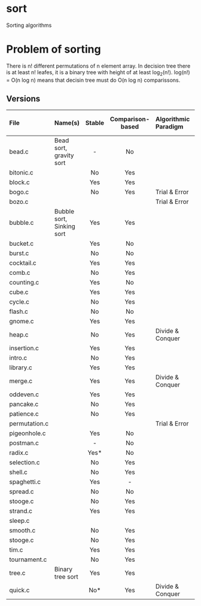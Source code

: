 # sort
Sorting algorithms

# Problem of sorting
There is n! different permutations of n element array.
In decision tree there is at least n! leafes, it is a binary tree with height of at least log<sub>2</sub>(n!).
log(n!) = O(n log n) means that decisin tree must do O(n log n) comparissons.

## Versions

| File          | Name(s)                          |   Stable    | Comparison-based | Algorithmic Paradigm | Best Time Complexity | Average Time Complexity | Worst Time Complexity 
|:--------------|:---------------------------------|:-----------:|:----------------:|:---------------------|:---------------------|:------------------------|:----------------------|
| bead.c        | Bead sort, gravity sort          | -           | No               |                      |
| bitonic.c     |                                  | No          | Yes              |                      |
| block.c       |                                  | Yes         | Yes              |                      |
| bogo.c        |                                  | No          | Yes              | Trial & Error        |
| bozo.c        |                                  |             |                  | Trial & Error        |
| bubble.c      | Bubble sort, Sinking sort        | Yes         | Yes              |                      |
| bucket.c      |                                  | Yes         | No               |                      |
| burst.c       |                                  | No          | No               |                      |
| cocktail.c    |                                  | Yes         | Yes              |                      |
| comb.c        |                                  | No          | Yes              |                      |
| counting.c    |                                  | Yes         | No               |                      |
| cube.c        |                                  | Yes         | Yes              |                      |
| cycle.c       |                                  | No          | Yes              |                      |
| flash.c       |                                  | No          | No               |                      |
| gnome.c       |                                  | Yes         | Yes              |                      |
| heap.c        |                                  | No          | Yes              | Divide & Conquer     |
| insertion.c   |                                  | Yes         | Yes              |                      |
| intro.c       |                                  | No          | Yes              |                      |
| library.c     |                                  | Yes         | Yes              |                      |
| merge.c       |                                  | Yes         | Yes              | Divide & Conquer     |                        
| oddeven.c     |                                  | Yes         | Yes              |                      |
| pancake.c     |                                  | No          | Yes              |                      |
| patience.c    |                                  | No          | Yes              |                      |
| permutation.c |                                  |             |                  | Trial & Error        |
| pigeonhole.c  |                                  | Yes         | No               |                      |
| postman.c     |                                  | -           | No               |                      |
| radix.c       |                                  | Yes*        | No               |                      |
| selection.c   |                                  | No          | Yes              |                      |
| shell.c       |                                  | No          | Yes              |                      |
| spaghetti.c   |                                  | Yes         | -                |                      |
| spread.c      |                                  | No          | No               |                      |
| stooge.c      |                                  | No          | Yes              |                      |
| strand.c      |                                  | Yes         | Yes              |                      |
| sleep.c       |                                  |             |                  |                      |
| smooth.c      |                                  | No          | Yes              |                      |
| stooge.c      |                                  | No          | Yes              |                      |
| tim.c         |                                  | Yes         | Yes              |                      |
| tournament.c  |                                  | No          | Yes              |                      |
| tree.c        | Binary tree sort                 | Yes         | Yes              |                      |
| quick.c       |                                  | No*         | Yes              | Divide & Conquer     |
